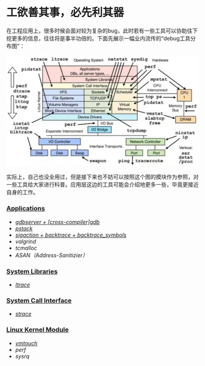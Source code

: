 # 工欲善其事，必先利其器

在工程应用上，很多时候会面对较为复杂的bug，此时若有一些工具可以协助往下挖更多的信息，往往将是事半功倍的。下面先展示一幅业内流传的“debug工具分布图”：

![Image text](../img-storage/debugtools.svg)

实际上，自己也没全用过，但是接下来也不妨可以按照这个图的模块作为参照，对一些工具给大家进行科普。应用层这边的工具可能会介绍地更多一些，毕竟更接近自身的工作。

### [Applications](./Applications)

- [*gdbserver + [cross-compiler]gdb*](./Applications/gdb+gdbserver/Readme.md)
- [*pstack*](./Applications/pstack)
- [*sigaction + backtrace + backtrace_symbols*](./Applications/backtrace)
- *valgrind*
- *tcmalloc*
- *ASAN（Address-Sanitizier）*

### [System Libraries](./System%20Libraries)

- [*ltrace*](./System%20Libraries/ltrace)

### [System Call Interface](./System%20Call%20Interface)

- [*strace*](./System%20Call%20Interface/strace)

### [Linux Kernel Module](./Linux%20Kernel%20Module)

- [*vmtouch*](./Linux%20Kernel%20Module/vmtouch/Readme.md)
- *perf*
- *sysrq*





